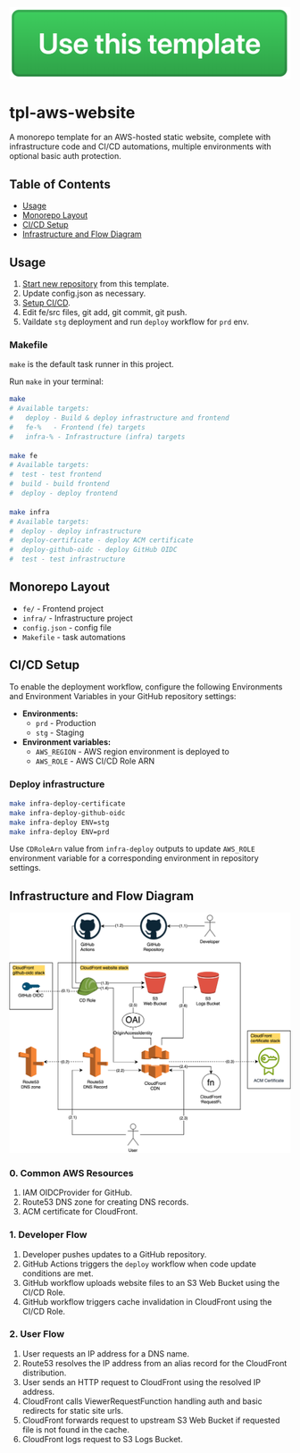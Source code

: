[![](docs/use-this-template-btn.png)](https://github.com/new?template_name=tpl-aws-website&template_owner=tsertkov)

# tpl-aws-website

A monorepo template for an AWS-hosted static website, complete with infrastructure code and CI/CD automations, multiple environments with optional basic auth protection.

## Table of Contents

- [Usage](#usage)
- [Monorepo Layout](#monorepo-layout)
- [CI/CD Setup](#cicd-setup)
- [Infrastructure and Flow Diagram](#infrastructure-and-flow-diagram)

## Usage

1. [Start new repository](https://github.com/new?template_name=tpl-aws-website&template_owner=tsertkov) from this template.
2. Update config.json as necessary.
3. [Setup CI/CD](#cicd-setup).
4. Edit fe/src files, git add, git commit, git push.
5. Vaildate `stg` deployment and run `deploy` workflow for `prd` env.

### Makefile

`make` is the default task runner in this project.

Run `make` in your terminal:

```sh
make
# Available targets:
#   deploy - Build & deploy infrastructure and frontend
#   fe-%   - Frontend (fe) targets
#   infra-% - Infrastructure (infra) targets

make fe
# Available targets:
#  test - test frontend
#  build - build frontend
#  deploy - deploy frontend

make infra
# Available targets:
#  deploy - deploy infrastructure
#  deploy-certificate - deploy ACM certificate
#  deploy-github-oidc - deploy GitHub OIDC
#  test - test infrastructure
```

## Monorepo Layout

- `fe/` - Frontend project
- `infra/` - Infrastructure project
- `config.json` - config file
- `Makefile` - task automations

## CI/CD Setup

To enable the deployment workflow, configure the following Environments and Environment Variables in your GitHub repository settings:

- **Environments:**
  - `prd` - Production
  - `stg` - Staging
- **Environment variables:**
  - `AWS_REGION` - AWS region environment is deployed to
  - `AWS_ROLE` - AWS CI/CD Role ARN

### Deploy infrastructure

```sh
make infra-deploy-certificate
make infra-deploy-github-oidc
make infra-deploy ENV=stg
make infra-deploy ENV=prd
```

Use `CDRoleArn` value from `infra-deploy` outputs to update `AWS_ROLE` environment variable for a corresponding environment in repository settings.

## Infrastructure and Flow Diagram

![Infrastructure Diagram](https://raw.githubusercontent.com/tsertkov/tpl-aws-website/main/docs/infra-diagram.svg)

### 0. Common AWS Resources

1. IAM OIDCProvider for GitHub.
2. Route53 DNS zone for creating DNS records.
3. ACM certificate for CloudFront.

### 1. Developer Flow

1. Developer pushes updates to a GitHub repository.
2. GitHub Actions triggers the `deploy` workflow when code update conditions are met.
3. GitHub workflow uploads website files to an S3 Web Bucket using the CI/CD Role.
4. GitHub workflow triggers cache invalidation in CloudFront using the CI/CD Role.

### 2. User Flow

1. User requests an IP address for a DNS name.
2. Route53 resolves the IP address from an alias record for the CloudFront distribution.
3. User sends an HTTP request to CloudFront using the resolved IP address.
4. CloudFront calls ViewerRequestFunction handling auth and basic redirects for static site urls.
5. CloudFront forwards request to upstream S3 Web Bucket if requested file is not found in the cache.
6. CloudFront logs request to S3 Logs Bucket.
